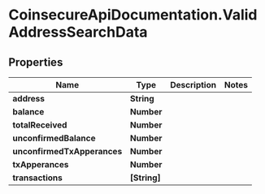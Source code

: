 # CoinsecureApiDocumentation.ValidAddressSearchData

## Properties
Name | Type | Description | Notes
------------ | ------------- | ------------- | -------------
**address** | **String** |  | 
**balance** | **Number** |  | 
**totalReceived** | **Number** |  | 
**unconfirmedBalance** | **Number** |  | 
**unconfirmedTxApperances** | **Number** |  | 
**txApperances** | **Number** |  | 
**transactions** | **[String]** |  | 


